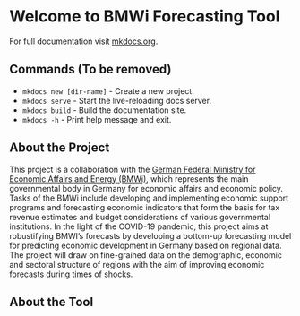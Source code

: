 # Welcome to BMWi Forecasting Tool

For full documentation visit [mkdocs.org](https://www.mkdocs.org).

## Commands (To be removed)

* `mkdocs new [dir-name]` - Create a new project.
* `mkdocs serve` - Start the live-reloading docs server.
* `mkdocs build` - Build the documentation site.
* `mkdocs -h` - Print help message and exit.

## About the Project 

This project is a collaboration with the [German Federal Ministry for Economic Affairs and Energy (BMWi)](https://www.bmwi.de/Navigation/EN/Home/home.html), which represents the main governmental body in Germany for economic affairs and economic policy. Tasks of the BMWi include developing and implementing economic support programs and forecasting economic indicators that form the basis for tax revenue estimates and budget considerations of various governmental institutions. In the light of the COVID-19 pandemic, this project aims at robustifying BMWI’s forecasts by developing a bottom-up forecasting model for predicting economic development in Germany based on regional data. The project will draw on fine-grained data on the demographic, economic and sectoral structure of regions with the aim of improving economic forecasts during times of shocks. 

## About the Tool 


